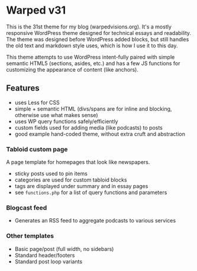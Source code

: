 # Warped v31

This is the 31st theme for my blog (warpedvisions.org). It's a mostly responsive WordPress theme designed for technical essays and readability. The theme was designed before WordPress added blocks, but still handles the old text and markdown style uses, which is how I use it to this day.

This theme attempts to use WordPress intent-fully paired with simple semantic HTML5 (sections, asides, etc.) and has a few JS functions for customizing the appearance of content (like anchors).

## Features

* uses Less for CSS
* simple + semantic HTML (divs/spans are for inline and blocking, otherwise use what makes sense)
* uses WP query functions safely/efficiently
* custom fields used for adding media (like podcasts) to posts
* good example hand-coded theme, without extra cruft and abstraction


### Tabloid custom page

A page template for homepages that look like newspapers.

* sticky posts used to pin items 
* categories are used for custom tabloid blocks
* tags are displayed under summary and in essay pages
* see `functions.php` for a list of query functions and parameters

### Blogcast feed

* Generates an RSS feed to aggregate podcasts to various services

### Other templates

* Basic page/post (full width, no sidebars)
* Standard header/footers
* Standard post loop variants